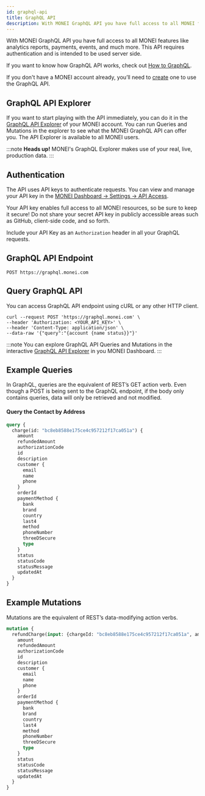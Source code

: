 ```yaml
---
id: graphql-api
title: GraphQL API
description: With MONEI GraphQL API you have full access to all MONEI features.
---
```


With MONEI GraphQL API you have full access to all MONEI features like analytics reports, payments, events, and much more. This API requires authentication and is intended to be used server side.

If you want to know how GraphQL API works, check out [How to GraphQL](https://www.howtographql.com/).

If you don't have a MONEI account already, you’ll need to [create](https://dashboard.monei.com/?action=signUp) one to use the GraphQL API.

## GraphQL API Explorer

If you want to start playing with the API immediately, you can do it in the [GraphQL API Explorer](https://dashboard.monei.com/api-explorer) of your MONEI account. You can run Queries and Mutations in the explorer to see what the MONEI GraphQL API can offer you. The API Explorer is available to all MONEI users.

:::note
**Heads up!** MONEI's GraphQL Explorer makes use of your real, live, production data.
:::

## Authentication

The API uses API keys to authenticate requests. You can view and manage your API key in the [MONEI Dashboard → Settings → API Access](https://dashboard.monei.com/settings/api).

Your API key enables full access to all MONEI resources, so be sure to keep it secure! Do not share your secret API key in publicly accessible areas such as GitHub, client-side code, and so forth.

Include your API Key as an `Authorization` header in all your GraphQL requests.

## GraphQL API Endpoint

```shell script
POST https://graphql.monei.com
```

## Query GraphQL API

You can access GraphQL API endpoint using cURL or any other HTTP client.

```shell script
curl --request POST 'https://graphql.monei.com' \
--header 'Authorization: <YOUR_API_KEY>' \
--header 'Content-Type: application/json' \
--data-raw '{"query":"{account {name status}}"}'
```

:::note
You can explore GraphQL API Queries and Mutations in the interactive [GraphQL API Explorer](https://dashboard.monei.com/api-explorer) in you MONEI Dashboard.
:::

## Example Queries

In GraphQL, queries are the equivalent of REST’s GET action verb. Even though a POST is being sent to the GraphQL endpoint, if the body only contains queries, data will only be retrieved and not modified.

#### Query the Contact by Address

```graphql
query {
  charge(id: "bc8eb8588e175ce4c957212f17ca051a") {
    amount
    refundedAmount
    authorizationCode
    id
    description
    customer {
      email
      name
      phone
    }
    orderId
    paymentMethod {
      bank
      brand
      country
      last4
      method
      phoneNumber
      threeDSecure
      type
    }
    status
    statusCode
    statusMessage
    updatedAt
  }
}
```

## Example Mutations

Mutations are the equivalent of REST’s data-modifying action verbs.

```graphql
mutation {
  refundCharge(input: {chargeId: "bc8eb8588e175ce4c957212f17ca051a", amount: 10}) {
    amount
    refundedAmount
    authorizationCode
    id
    description
    customer {
      email
      name
      phone
    }
    orderId
    paymentMethod {
      bank
      brand
      country
      last4
      method
      phoneNumber
      threeDSecure
      type
    }
    status
    statusCode
    statusMessage
    updatedAt
  }
}
```
